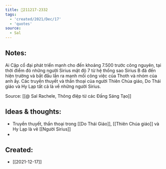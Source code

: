 ```yaml
---
title: 💬211217-2332
tags:
  - 'created/2021/Dec/17'
  - 'quotes'
source:
  - Sal
---
```


## Notes:
Ai Cập cổ đại phát triển mạnh cho đến khoảng 7.500 trước công nguyên, tại thời điểm đó những người Sirius mật độ 7 từ hệ thống sao Sirius B đã đến hiện trường và bắt đầu lần ra manh mối công việc của Thoth và nhóm của anh ấy. Các truyền thuyết và thần thoại của người Thiên Chúa giáo, Do Thái giáo và Hy Lạp tất cả là về những người Sirius.

Source: [[@ Sal Rachele, Thông điệp từ các Đấng Sáng Tạo]]

## Ideas & thoughts:
- Truyền thuyết, thần thoại trong [[Do Thái Giáo]], [[Thiên Chúa giáo]] và Hy Lạp là vê [[Người Sirius]]
- 
## Created:
- [[2021-12-17]]

